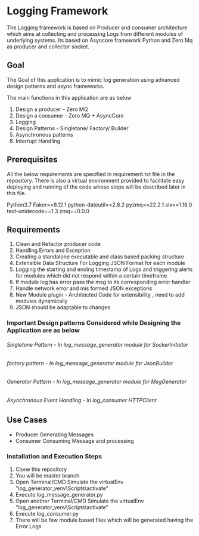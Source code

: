 # Logging Framework 

The Logging framework is based on Producer and consumer architecture which aims at collecting and processing Logs from different modules of underlying systems. Its based on Asyncore framework Python and Zero Mq as producer and collector socket.

## Goal
The Goal of this application is to mimic log generation using advanced design patterns and async frameworks.

The main functions in this application are as below
1. Design a producer - Zero MQ 
2. Design a consumer - Zero MQ + AsyncCore 
3. Logging
4. Design Patterns - Singletone/ Factory/ Builder
5. Asynchronous patterns
6. Interrupt Handling


## Prerequisites
All the below requirements are specified in requirement.txt file in the repository. There is also a virtual environment provided to facilitate easy deploying and running of the code whose steps will be described later in this file.

Python3.7
Faker==8.12.1
python-dateutil==2.8.2
pyzmq==22.2.1
six==1.16.0
text-unidecode==1.3
zmq==0.0.0



## Requirements

1. Clean and Refactor producer code
2. Handling Errors and Exception
3. Creating a standalone executable and class based packing structure
4. Extensible Data Structure For Logging JSON Format for each module
5. Logging the starting and ending timestamp of Logs and triggering alerts for modules which did not respond within a certain timeframe
6. If module log has error pass the msg to its corresponding error handler
7. Handle network error and mis formed JSON exceptions
8. New Module plugin - Architected Code for extensibility , need to add modules dynamically
9. JSON should be adaptable to changes

### Important Design patterns Considered while Designing the Application are as below

###### Singletone Pattern - In log_message_generator module for SockerInitiator
###### factory pattern - In log_message_generator module for JsonBuilder
###### Generator Pattern - In log_message_generator module for MsgGenerator
###### Asynchronous Event Handling - In log_consumer HTTPClient 


## Use Cases
 - Producer Generating Messages
 - Consumer Consuming Message and processing

### Installation and Execution Steps

1. Clone this repository
2. You will be master branch
3. Open Terminal/CMD Simulate the virtualEnv "log_generator_venv\Scripts\activate"
4. Execute log_message_generator.py
5. Open another Terminal/CMD Simulate the virtualEnv "log_generator_venv\Scripts\activate"
6. Execute log_consumer.py
7. There will be few module based files which will be generated having the Error Logs





